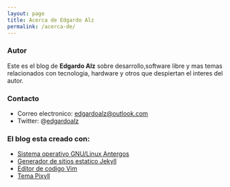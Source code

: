 ```yaml
---
layout: page
title: Acerca de Edgardo Alz 
permalink: /acerca-de/
---
```

### Autor
Este es el blog de __Edgardo Alz__ sobre desarrollo,software libre y mas temas 
relacionados con tecnologia, hardware y otros que despiertan el interes del autor.

### Contacto
* Correo electronico: [edgardoalz@outlook.com](mailto:edgardoalz@outlook.com)
* Twitter: @[edgardoalz](http://twitter.com/edgardoalz)

### El blog esta creado con:
* [Sistema operativo GNU/Linux Antergos](http://antergos.com)
* [Generador de sitios estatico Jekyll](http://jekyllrb.com)
* [Editor de codigo Vim](http://vim.org)
* [Tema Pixyll](http://pixyll.com)
